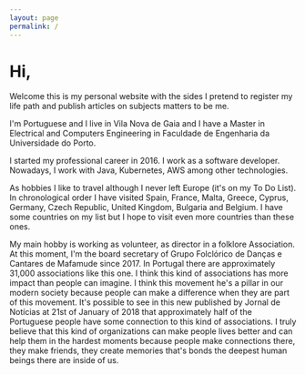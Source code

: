```yaml
---
layout: page
permalink: /
---
```


# Hi,

Welcome this is my personal website with the sides I pretend to register my life path and publish articles on subjects matters to be me.


I'm Portuguese and I live in Vila Nova de Gaia and I have a Master in Electrical and Computers Engineering in Faculdade de Engenharia da Universidade do Porto.


I started my professional career in 2016. I work as a software developer. Nowadays, I work with Java, Kubernetes, AWS among other technologies.


As hobbies I like to travel although I never left Europe (it's on my To Do List). In chronological order I have visited Spain, France, Malta, Greece, Cyprus, Germany, Czech Republic, United Kingdom, Bulgaria and Belgium. I have some countries on my list but I hope to visit even more countries than these ones.


My main hobby is working as volunteer, as director in a folklore Association. At this moment, I'm the board secretary of Grupo Folclórico de Danças e Cantares de Mafamude since 2017. In Portugal there are approximately 31,000 associations like this one. I think this kind of associations has more impact than people can imagine. I think this movement he's a pillar in our modern society because people can make a difference when they are part of this movement. It's possible to see in this new published by Jornal de Notícias at 21st of January of 2018 that approximately half of the Portuguese people have some connection to this kind of associations. I truly believe that this kind of organizations can make people lives better and can help them in the hardest moments because people make connections there, they make friends, they create memories that's bonds the deepest human beings there are inside of us.
